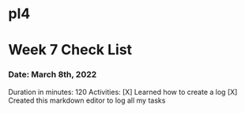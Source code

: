 # pl4

# Week 7 Check List
<h3>Date: March 8th, 2022</h3>
Duration in minutes: 120
Activities:
[X] Learned how to create a log
    [X] Created this markdown editor to log all my tasks
